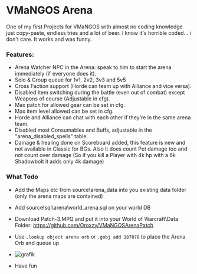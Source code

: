 

# VMaNGOS Arena
One of my first Projects for VMaNGOS with almost no coding knowledge just copy-paste, endless tries and a lot of beer.
I know it's horrible coded... i don't care. It works and was funny.

### Features:

- Arena Watcher NPC in the Arena: speak to him to start the arena immediately (if everyone does it).
- Solo & Group queue for 1v1, 2v2, 3v3 and 5v5
- Cross Faction support (Horde can team up with Alliance and vice versa).
- Disabled Item switching during the battle (even out of combat) except Weapons of course (Adjustable in cfg).
- Max patch for allowed gear can be set in cfg.
- Max item level allowed can be set in cfg.
- Horde and Alliance can chat with each other if they're in the same arena team.
- Disabled most Consumables and Buffs, adjustable in the "arena_disabled_spells" table.
- Damage & healing done on Scoreboard added, this feature is new and not available in Classic for BGs. Also it does count Pet damage too and not count over damage (So if you kill a Player with 4k hp with a 6k Shadowbolt it adds only 4k damage)

### What Todo

- Add the Maps etc from source\arena_data into you existing data folder (only the arena maps are contained)
- Add source\sql\arena\world_arena.sql on your world DB
- Download Patch-3.MPQ and put it into your World of Warcraft\Data Folder: https://github.com/Oroxzy/VMaNGOSArenaPatch
- Use `.lookup object arena orb` or `.gobj add 187078` to place the Arena Orb and queue up

- ![grafik](https://user-images.githubusercontent.com/357606/208283756-fcb72a8e-41e5-4f85-b2b4-9f3f527ab85c.png)

- Have fun
